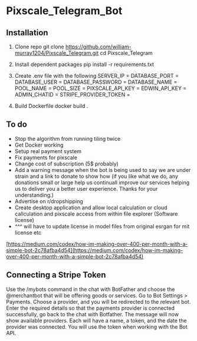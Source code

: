 # Pixscale_Telegram_Bot


## Installation
1. Clone repo
    git clone https://github.com/william-murray1204/Pixscale_Telegram.git
    cd Pixscale_Telegram

2. Install dependent packages
    pip install -r requirements.txt

3. Create .env file with the following
    SERVER_IP =
    DATABASE_PORT =
    DATABASE_USER =
    DATABASE_PASSWORD =
    DATABASE_NAME =
    POOL_NAME =
    POOL_SIZE =
    PIXSCALE_API_KEY =
    EDWIN_API_KEY =
    ADMIN_CHATID =
    STRIPE_PROVIDER_TOKEN =

4. Build Dockerfile
    docker build .




## To do
- Stop the algorithm from running tiling twice
- Get Docker working
- Setup real payment system
- Fix payments for pixscale
- Change cost of subscription (5$ probably)
- Add a warning message when the bot is being used to say we are under strain and a link to donate to show how (if you like what we do, any donations small or large help us continuall improve our services helping us to deliver you a better user experience. Thanks for your understanding.)
- Advertise on r/dropshipping
- Create desktop application and allow local calculation or cloud callculation and pixscale access from within file explorer (Software license)
- ^^^ will have to update license in model files from original esrgan for mit license etc

[https://medium.com/codex/how-im-making-over-400-per-month-with-a-simple-bot-2c78afba4d54](https://medium.com/codex/how-im-making-over-400-per-month-with-a-simple-bot-2c78afba4d54)


## Connecting a Stripe Token
Use the /mybots command in the chat with BotFather and choose the @merchantbot that will be offering goods or services.
Go to Bot Settings > Payments.
Choose a provider, and you will be redirected to the relevant bot.
Enter the required details so that the payments provider is connected successfully, go back to the chat with Botfather.
The message will now show available providers. Each will have a name, a token, and the date the provider was connected.
You will use the token when working with the Bot API.